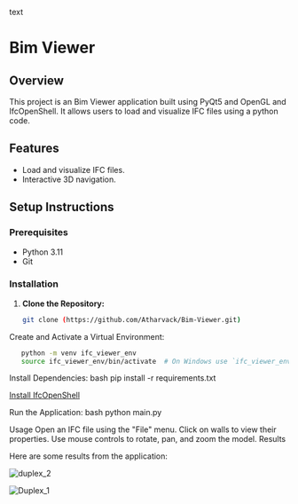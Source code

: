 text
# Bim Viewer

## Overview

This project is an Bim Viewer application built using PyQt5 and OpenGL and IfcOpenShell. It allows users to load and visualize IFC files using a python code.

## Features

- Load and visualize IFC files.
- Interactive 3D navigation.

## Setup Instructions

### Prerequisites

- Python 3.11
- Git

### Installation

1. **Clone the Repository:**

   ```bash
   git clone (https://github.com/Atharvack/Bim-Viewer.git)
   

Create and Activate a Virtual Environment:

   ```bash
      python -m venv ifc_viewer_env
      source ifc_viewer_env/bin/activate  # On Windows use `ifc_viewer_env\Scripts\activate`
   ```
Install Dependencies:
bash
pip install -r requirements.txt

[Install IfcOpenShell](https://docs.ifcopenshell.org/ifcopenshell-python/installation.html)

Run the Application:
bash
python main.py

Usage
Open an IFC file using the "File" menu.
Click on walls to view their properties.
Use mouse controls to rotate, pan, and zoom the model.
Results

Here are some results from the application:

![duplex_2](https://github.com/user-attachments/assets/9d1221ca-3e50-4d08-8712-76adcab1f09f)

![Duplex_1](https://github.com/user-attachments/assets/3f0fb8bc-6ffe-4488-aa57-fdc9eeacf8a8)

